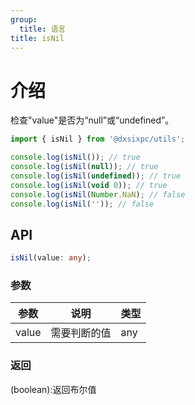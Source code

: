 ```yaml
---
group:
  title: 语言
title: isNil
---
```


# 介绍

检查"value"是否为“null”或“undefined”。

```js
import { isNil } from '@dxsixpc/utils';

console.log(isNil()); // true
console.log(isNil(null)); // true
console.log(isNil(undefined)); // true
console.log(isNil(void 0)); // true
console.log(isNil(Number.NaN); // false
console.log(isNil('')); // false
```

## API

```typescript
isNil(value: any);
```

### 参数

| 参数  | 说明         | 类型 |
| ----- | ------------ | ---- |
| value | 需要判断的值 | any  |

### 返回

(boolean):返回布尔值
